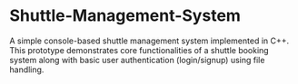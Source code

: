 # Shuttle-Management-System
A simple console-based shuttle management system implemented in C++. This prototype demonstrates core functionalities of a shuttle booking system along with basic user authentication (login/signup) using file handling.
